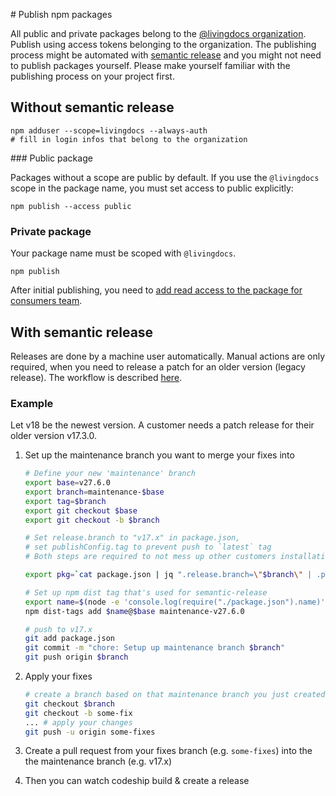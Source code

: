 # Publish npm packages

All public and private packages belong to the [@livingdocs organization](https://www.npmjs.com/org/livingdocs). Publish using access tokens belonging to the organization.
The publishing process might be automated with [semantic release](https://github.com/semantic-release/semantic-release) and you might not need to publish packages yourself. Please make yourself familiar with the publishing process on your project first.

## Without semantic release

```
npm adduser --scope=livingdocs --always-auth
# fill in login infos that belong to the organization
```


### Public package

Packages without a scope are public by default. If you use the `@livingdocs` scope in the package name, you must set access to public explicitly:

```
npm publish --access public
```


### Private package

Your package name must be scoped with `@livingdocs`.

```
npm publish
```

After initial publishing, you need to [add read access to the package for consumers team](https://www.npmjs.com/org/livingdocs/team/consumers/add-package).


## With semantic release

Releases are done by a machine user automatically. Manual actions are only required, when you need to release a patch for an older version (legacy release).
The workflow is described [here](https://gist.github.com/boennemann/54042374e49c7ade8910).

### Example

Let v18 be the newest version. A customer needs a patch release for their older version v17.3.0.

1. Set up the maintenance branch you want to merge your fixes into

   ```bash
   # Define your new 'maintenance' branch
   export base=v27.6.0
   export branch=maintenance-$base
   export tag=$branch
   export git checkout $base
   export git checkout -b $branch

   # Set release.branch to "v17.x" in package.json,
   # set publishConfig.tag to prevent push to `latest` tag
   # Both steps are required to not mess up other customers installations

   export pkg=`cat package.json | jq ".release.branch=\"$branch\" | .publishConfig.tag=\"$tag\""` | echo $pkg > package.json

   # Set up npm dist tag that's used for semantic-release
   export name=$(node -e 'console.log(require("./package.json").name)')
   npm dist-tags add $name@$base maintenance-v27.6.0

   # push to v17.x
   git add package.json
   git commit -m "chore: Setup up maintenance branch $branch"
   git push origin $branch
   ```

3. Apply your fixes

   ```bash
   # create a branch based on that maintenance branch you just created
   git checkout $branch
   git checkout -b some-fix
   ... # apply your changes
   git push -u origin some-fixes
   ```

4. Create a pull request from your fixes branch (e.g. `some-fixes`) into the the maintenance branch (e.g. v17.x)
5. Then you can watch codeship build & create a release
